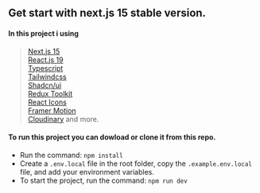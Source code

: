 ## Get start with next.js 15 stable version.

#### In this project i using 

> [Next.js 15](https://nextjs.org) <br>
> [React.js 19](https://react.dev) <br>
> [Typescript](https://www.typescriptlang.org)<br>
> [Tailwindcss](https://tailwindcss.com)<br>
> [Shadcn/ui](https://ui.shadcn.com)<br>
> [Redux Toolkit](https://redux-toolkit.js.org/)<br>
> [React Icons](https://react-icons.github.io/react-icons)<br>
> [Framer Motion](motion.dev)<br>
> [Cloudinary](https://next.cloudinary.dev) and more.<br>

#### To run this project you can dowload or clone it from this repo.


- Run the command: `npm install`
- Create a `.env.local` file in the root folder, copy the `.example.env.local` file, and add your environment variables.
- To start the project, run the command: `npm run dev`

